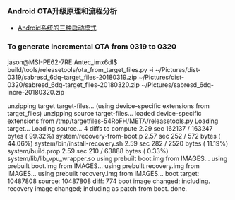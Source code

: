 

### Android OTA升级原理和流程分析

* [Android系统的三种启动模式](http://blog.csdn.net/ylyuanlu/article/details/44457691)




### To generate incremental OTA from 0319 to 0320

jason@MSI-PE62-7RE:Antec_imx6dl$ build/tools/releasetools/ota_from_target_files.py -i ~/Pictures/dist-0319/sabresd_6dq-target_files-20180319.zip ~/Pictures/dist-0320/sabresd_6dq-target_files-20180320.zip ~/Pictures/sabresd_6dq-incre-20180320.zip

unzipping target target-files...
(using device-specific extensions from target_files)
unzipping source target-files...
loaded device-specific extensions from /tmp/targetfiles-54RoFH/META/releasetools.py
Loading target...
Loading source...
4 diffs to compute
    2.29 sec   162137 /   163247 bytes ( 99.32%) system/recovery-from-boot.p
    2.57 sec      252 /      572 bytes ( 44.06%) system/bin/install-recovery.sh
    2.59 sec      282 /     2520 bytes ( 11.19%) system/build.prop
    2.59 sec      210 /    63888 bytes (  0.33%) system/lib/lib_vpu_wrapper.so
using prebuilt boot.img from IMAGES...
using prebuilt boot.img from IMAGES...
using prebuilt recovery.img from IMAGES...
using prebuilt recovery.img from IMAGES...
boot      target: 10487808  source: 10487808  diff: 774
boot image changed; including.
recovery image changed; including as patch from boot.
done.




